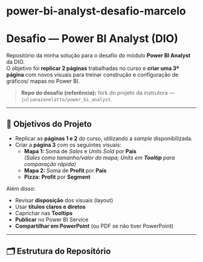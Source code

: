 # power-bi-analyst-desafio-marcelo
# Desafio — Power BI Analyst (DIO)

Repositório da minha solução para o desafio do módulo **Power BI Analyst** da DIO.  
O objetivo foi **replicar 2 páginas** trabalhadas no curso e **criar uma 3ª página** com novos visuais para treinar construção e configuração de gráficos/ mapas no Power BI.

> **Repo do desafio (referência):** fork do projeto da instrutora — `julianazanelatto/power_bi_analyst`.

---

## 🧩 Objetivos do Projeto

- Replicar as **páginas 1 e 2** do curso, utilizando a *sample* disponibilizada.
- Criar a **página 3** com os seguintes visuais:
  - **Mapa 1:** Soma de *Sales* e *Units Sold* por **País**  
    *(Sales como tamanho/valor do mapa; Units em **Tooltip** para comparação rápida)*
  - **Mapa 2:** Soma de **Profit** por **País**
  - **Pizza:** **Profit** por **Segment**

Além disso:
- Revisar **disposição** dos visuais (layout)
- Usar **títulos claros e diretos**
- Caprichar nas **Tooltips**
- **Publicar** no Power BI Service
- **Compartilhar em PowerPoint** (ou PDF se não tiver PowerPoint)

---

## 🗂️ Estrutura do Repositório

